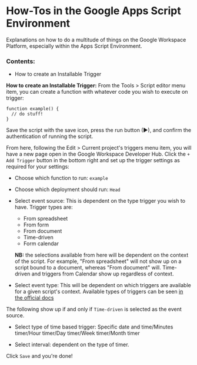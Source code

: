 # How-Tos in the Google Apps Script Environment

Explanations on how to do a multitude of things on the Google Workspace Platform, especially within the Apps Script Environment.

### Contents:
- How to create an Installable Trigger


**How to create an Installable Trigger:**
From the Tools > Script editor menu item, you can create a function with whatever code you wish to execute on trigger:

```
function example() {
  // do stuff!
}
```

Save the script with the save icon, press the run button (►), and confirm the authentication of running the script.

From here, following the Edit > Current project's triggers menu item, you will have a new page open in the Google Workspace Developer 
Hub. Click the `+ Add Trigger` button in the bottom right and set up the trigger settings as required for your settings:

 - Choose which function to run: `example`
 - Choose which deployment should run: `Head`
 - Select event source: This is dependent on the type trigger you wish to have. Trigger types are:
   - From spreadsheet
   - From form
   - From document
   - Time-driven
   - Form calendar
   
   **NB:** the selections available from here will be dependent on the context of the script. For example, "From spreadsheet" will not show up on
   a script bound to a document, whereas "From document" will. Time-driven and triggers from Calendar show up regardless of context.
 - Select event type: This will be dependent on which triggers are available for a given script's context. 
 Available types of triggers can be seen [in the official docs](https://developers.google.com/apps-script/guides/triggers#available_types_of_triggers)
 
 The following show up if and only if `Time-driven` is selected as the event source.
 - Select type of time based trigger: Specific date and time/Minutes timer/Hour timer/Day timer/Week timer/Month timer
 
 - Select interval: dependent on the type of timer.

Click `Save` and you're done!
